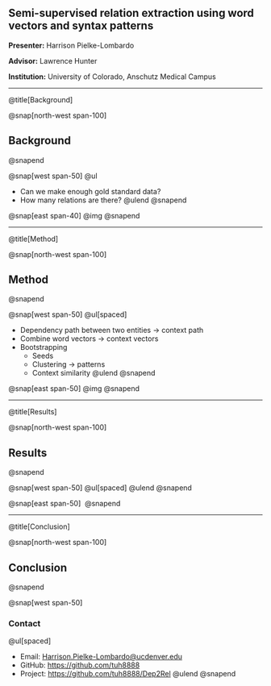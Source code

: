 ## Semi-supervised relation extraction using word vectors and syntax patterns

**Presenter:** Harrison Pielke-Lombardo

**Advisor:** Lawrence Hunter

**Institution:** University of Colorado, Anschutz Medical Campus

---
@title[Background]

@snap[north-west span-100]
## Background
@snapend

@snap[west span-50]
@ul[](false)
- Can we make enough gold standard data?
- How many relations are there?
@ulend
@snapend

@snap[east span-40]
@img[](resources/dep_example.gif)
@snapend

---
@title[Method]

@snap[north-west span-100]
## Method
@snapend

@snap[west span-50]
@ul[spaced]
- Dependency path between two entities -> context path
- Combine word vectors -> context vectors
- Bootstrapping
  - Seeds
  - Clustering -> patterns
  - Context similarity
@ulend
@snapend

@snap[east span-50]
@img[](resources/algorithm.svg)
@snapend

---
@title[Results]

@snap[north-west span-100]
## Results
@snapend

@snap[west span-50]
@ul[spaced]
@ulend
@snapend

@snap[east span-50]
![]()
@snapend

---
@title[Conclusion]

@snap[north-west span-100]
## Conclusion
@snapend

@snap[west span-50]
### Contact
@ul[spaced]
- Email: Harrison.Pielke-Lombardo@ucdenver.edu
- GitHub: https://github.com/tuh8888
- Project: https://github.com/tuh8888/Dep2Rel
@ulend
@snapend
